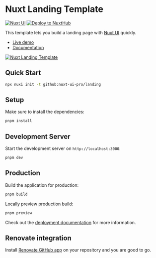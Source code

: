 # Nuxt Landing Template

[![Nuxt UI](https://img.shields.io/badge/Made%20with-Nuxt%20UI-00DC82?logo=nuxt&labelColor=020420)](https://ui.nuxt.com)
[![Deploy to NuxtHub](https://img.shields.io/badge/Deploy%20to-NuxtHub-00DC82?logo=nuxt&labelColor=020420)](https://hub.nuxt.com/new?repo=nuxt-ui-pro/landing)

This template lets you build a landing page with [Nuxt UI](https://ui.nuxt.com) quickly.

- [Live demo](https://landing-template.nuxt.dev/)
- [Documentation](https://ui.nuxt.com/getting-started/installation/pro/nuxt)

<a href="https://landing-template.nuxt.dev/" target="_blank">
  <picture>
    <source media="(prefers-color-scheme: dark)" srcset="https://assets.hub.nuxt.com/eyJ0eXAiOiJKV1QiLCJhbGciOiJIUzI1NiJ9.eyJ1cmwiOiJodHRwczovL2xhbmRpbmctdGVtcGxhdGUubnV4dC5kZXYiLCJpYXQiOjE3Mzk0NjMzNzV9.ja2nUDVOoIFvyaMmg9Jn51uNMoYYt4WA1KWUQBWwUPo.jpg?theme=dark">
    <source media="(prefers-color-scheme: light)" srcset="https://assets.hub.nuxt.com/eyJ0eXAiOiJKV1QiLCJhbGciOiJIUzI1NiJ9.eyJ1cmwiOiJodHRwczovL2xhbmRpbmctdGVtcGxhdGUubnV4dC5kZXYiLCJpYXQiOjE3Mzk0NjMzNzV9.ja2nUDVOoIFvyaMmg9Jn51uNMoYYt4WA1KWUQBWwUPo.jpg?theme=light">
    <img alt="Nuxt Landing Template" src="https://assets.hub.nuxt.com/eyJ0eXAiOiJKV1QiLCJhbGciOiJIUzI1NiJ9.eyJ1cmwiOiJodHRwczovL2xhbmRpbmctdGVtcGxhdGUubnV4dC5kZXYiLCJpYXQiOjE3Mzk0NjMzNzV9.ja2nUDVOoIFvyaMmg9Jn51uNMoYYt4WA1KWUQBWwUPo.jpg">
  </picture>
</a>

## Quick Start

```bash [Terminal]
npx nuxi init -t github:nuxt-ui-pro/landing
```

## Setup

Make sure to install the dependencies:

```bash
pnpm install
```

## Development Server

Start the development server on `http://localhost:3000`:

```bash
pnpm dev
```

## Production

Build the application for production:

```bash
pnpm build
```

Locally preview production build:

```bash
pnpm preview
```

Check out the [deployment documentation](https://nuxt.com/docs/getting-started/deployment) for more information.

## Renovate integration

Install [Renovate GitHub app](https://github.com/apps/renovate/installations/select_target) on your repository and you are good to go.
